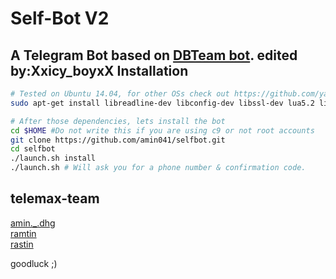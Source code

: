 Self-Bot V2
============

A Telegram Bot based on [DBTeam bot](https://github.com/Josepdal/DBTeam).
edited by:Xxicy_boyxX
Installation
------------
```bash
# Tested on Ubuntu 14.04, for other OSs check out https://github.com/yagop/telegram-bot/wiki/Installation
sudo apt-get install libreadline-dev libconfig-dev libssl-dev lua5.2 liblua5.2-dev libevent-dev make unzip git redis-server g++ libjansson-dev libpython-dev expat libexpat1-dev
```

```bash
# After those dependencies, lets install the bot
cd $HOME #Do not write this if you are using c9 or not root accounts
git clone https://github.com/amin041/selfbot.git
cd selfbot
./launch.sh install
./launch.sh # Will ask you for a phone number & confirmation code.
```

telemax-team
-----------------

[amin._.dhg](http://telegram.me/Xxicy_boyxX)<br>
[ramtin](http://telegram.me/@raminoa)<br>
[rastin](http://telegram.me/GORAZE)<br>


goodluck ;)
